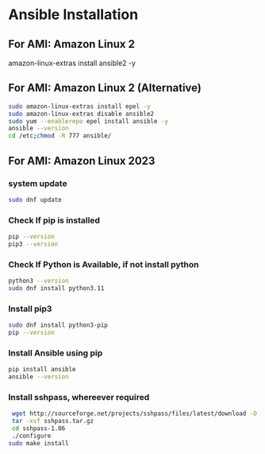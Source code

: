 # Ansible Installation
## For AMI: Amazon Linux 2
amazon-linux-extras install ansible2 -y
## For AMI: Amazon Linux 2 (Alternative)
```sh
sudo amazon-linux-extras install epel -y
sudo amazon-linux-extras disable ansible2
sudo yum --enablerepo epel install ansible -y
ansible --version
cd /etc;chmod -R 777 ansible/
````
## For AMI: Amazon Linux 2023
### system update
```sh
sudo dnf update
```
### Check If pip is installed
```sh
pip --version
pip3 --version
```

### Check If Python is Available, if not install python
```sh
python3 --version
sudo dnf install python3.11
```
### Install pip3
```sh
sudo dnf install python3-pip
pip --version
```

### Install Ansible using pip
```sh
pip install ansible
ansible --version
```

### Install sshpass, whereever required
```sh
 wget http://sourceforge.net/projects/sshpass/files/latest/download -O sshpass.tar.gz
 tar -xvf sshpass.tar.gz
 cd sshpass-1.06
 ./configure
sudo make install
````
